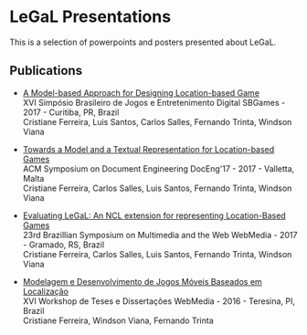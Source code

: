 # LeGaL Presentations

This is a selection of powerpoints and posters presented about LeGaL.

## Publications

* [A Model-based Approach for Designing Location-based Game](https://www.sbgames.org/sbgames2017/papers/ComputacaoFull/175312.pdf) <br />
XVI Simpósio Brasileiro de Jogos e Entretenimento Digital SBGames - 2017 - Curitiba, PR, Brazil <br />
Cristiane Ferreira, Luis Santos, Carlos Salles, Fernando Trinta, Windson Viana

* [Towards a Model and a Textual Representation for Location-based Games](https://dl.acm.org/citation.cfm?id=3121035) <br />
ACM Symposium on Document Engineering DocEng'17 - 2017 - Valletta, Malta <br />
Cristiane Ferreira, Carlos Salles, Luis Santos, Fernando Trinta, Windson Viana

* [Evaluating LeGaL: An NCL extension for representing Location-Based Games](https://dl.acm.org/citation.cfm?id=3131582) <br />
23rd Brazillian Symposium on Multimedia and the Web WebMedia - 2017 - Gramado, RS, Brazil <br />
Cristiane Ferreira, Carlos Salles, Luis Santos, Fernando Trinta, Windson Viana

* [Modelagem e Desenvolvimento de Jogos Móveis Baseados em Localização](http://www.lbd.dcc.ufmg.br/bdbcomp/servlet/Trabalho?id=24494) <br />
XVI Workshop de Teses e Dissertações WebMedia - 2016 - Teresina, PI, Brazil <br />
Cristiane Ferreira, Windson Viana, Fernando Trinta
